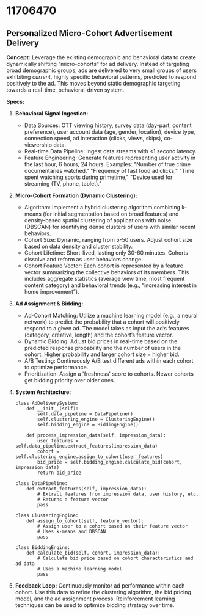 # 11706470

## Personalized Micro-Cohort Advertisement Delivery

**Concept:** Leverage the existing demographic and behavioral data to create dynamically shifting "micro-cohorts" for ad delivery. Instead of targeting broad demographic groups, ads are delivered to very small groups of users exhibiting *current*, highly specific behavioral patterns, predicted to respond positively to the ad. This moves beyond static demographic targeting towards a real-time, behavioral-driven system.

**Specs:**

1.  **Behavioral Signal Ingestion:**
    *   Data Sources: OTT viewing history, survey data (day-part, content preference), user account data (age, gender, location), device type, connection speed, ad interaction (clicks, views, skips), co-viewership data.
    *   Real-time Data Pipeline:  Ingest data streams with <1 second latency.
    *   Feature Engineering: Generate features representing user activity in the last hour, 6 hours, 24 hours.  Examples:  "Number of true crime documentaries watched," "Frequency of fast food ad clicks," "Time spent watching sports during primetime," "Device used for streaming (TV, phone, tablet)."

2.  **Micro-Cohort Formation (Dynamic Clustering):**
    *   Algorithm:  Implement a hybrid clustering algorithm combining k-means (for initial segmentation based on broad features) and density-based spatial clustering of applications with noise (DBSCAN) for identifying dense clusters of users with similar recent behaviors.
    *   Cohort Size: Dynamic, ranging from 5-50 users.  Adjust cohort size based on data density and cluster stability.
    *   Cohort Lifetime: Short-lived, lasting only 30-60 minutes. Cohorts dissolve and reform as user behaviors change.
    *   Cohort Feature Vector: Each cohort is represented by a feature vector summarizing the collective behaviors of its members. This includes aggregate statistics (average view time, most frequent content category) and behavioral trends (e.g., “increasing interest in home improvement”).

3.  **Ad Assignment & Bidding:**
    *   Ad-Cohort Matching: Utilize a machine learning model (e.g., a neural network) to predict the probability that a cohort will positively respond to a given ad. The model takes as input the ad’s features (category, creative, length) and the cohort’s feature vector.
    *   Dynamic Bidding: Adjust bid prices in real-time based on the predicted response probability and the number of users in the cohort. Higher probability and larger cohort size = higher bid.
    *   A/B Testing: Continuously A/B test different ads within each cohort to optimize performance.
    *   Prioritization: Assign a 'freshness' score to cohorts. Newer cohorts get bidding priority over older ones.

4.  **System Architecture:**

    ```pseudocode
    class AdDeliverySystem:
        def __init__(self):
            self.data_pipeline = DataPipeline()
            self.clustering_engine = ClusteringEngine()
            self.bidding_engine = BiddingEngine()

        def process_impression_data(self, impression_data):
            user_features = self.data_pipeline.extract_features(impression_data)
            cohort = self.clustering_engine.assign_to_cohort(user_features)
            bid_price = self.bidding_engine.calculate_bid(cohort, impression_data)
            return bid_price

    class DataPipeline:
        def extract_features(self, impression_data):
            # Extract features from impression data, user history, etc.
            # Returns a feature vector
            pass

    class ClusteringEngine:
        def assign_to_cohort(self, feature_vector):
            # Assign user to a cohort based on their feature vector
            # Uses k-means and DBSCAN
            pass

    class BiddingEngine:
        def calculate_bid(self, cohort, impression_data):
            # Calculate bid price based on cohort characteristics and ad data
            # Uses a machine learning model
            pass
    ```

5.  **Feedback Loop:** Continuously monitor ad performance within each cohort. Use this data to refine the clustering algorithm, the bid pricing model, and the ad assignment process. Reinforcement learning techniques can be used to optimize bidding strategy over time.